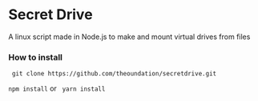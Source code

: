 # Secret Drive
A linux script made in Node.js to make and mount virtual drives from files

### How to install
` git clone https://github.com/theoundation/secretdrive.git`

`npm install` or ` yarn install` 